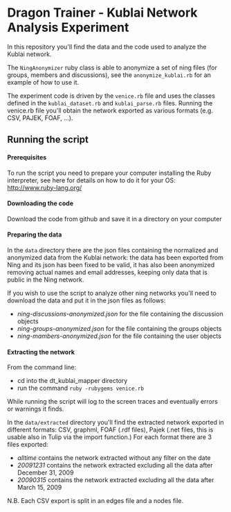 Dragon Trainer - Kublai Network Analysis Experiment
===================================================

In this repository you'll find the data and the code used to analyze the Kublai network. 

The ```NingAnonymizer``` ruby class is able to anonymize a set of ning files (for groups, members and discussions), see the ```anonymize_kublai.rb``` for an example of how to use it.

The experiment code is driven by the ```venice.rb``` file and uses the classes defined in the ```kublai_dataset.rb``` and ```kublai_parse.rb``` files. Running the venice.rb file you'll obtain the network exported as various formats (e.g. CSV, PAJEK, FOAF, ...).

Running the script
------------------

#### Prerequisites

To run the script you need to prepare your computer installing the Ruby interpreter, see here for details on how to do it for your OS: http://www.ruby-lang.org/

#### Downloading the code

Download the code from github and save it in a directory on your computer

#### Preparing the data

In the ```data``` directory there are the json files containing the normalized and anonymized data from the Kublai network: the data has been exported from Ning and its json has been fixed to be valid, it has also been anonymized removing actual names and email addresses, keeping only data that is public in the Ning network.

If you wish to use the script to analyze other ning networks you'll need to download the data and put it in the json files as follows:

* _ning-discussions-anonymized.json_ for the file containing the discussion objects
* _ning-groups-anonymized.json_ for the file containing the groups objects
* _ning-mambers-anonymized.json_ for the file containing the user objects

#### Extracting the network

From the command line:

* cd into the dt_kublai_mapper directory
* run the command ```ruby -rubygems venice.rb```

While running the script will log to the screen traces and eventually errors or warnings it finds.

In the ```data/extracted``` directory you'll find the extracted network exported in different formats: CSV, graphml, FOAF (.rdf files), Pajek (.net files, this is usable also in Tulip via the import function.) For each format there are 3 files exported:

* _alltime_ contains the network extracted without any filter on the date
* _20091231_ contains the network extracted excluding all the data after December 31, 2009
* _20090315_ contains the network extracted excluding all the data after March 15, 2009

N.B. Each CSV export is split in an edges file and a nodes file.


